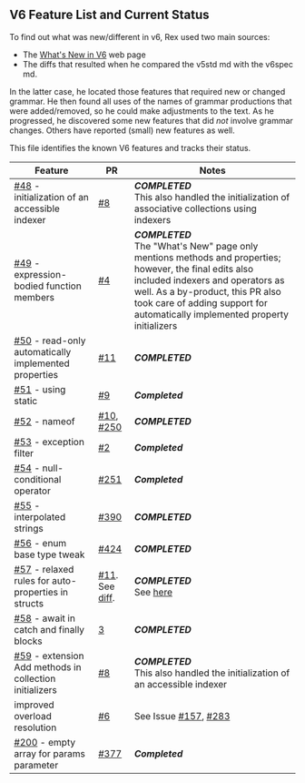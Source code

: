 ## V6 Feature List and Current Status

To find out what was new/different in v6, Rex used two main sources:

- The [What's New in V6](/dotnet/csharp/whats-new/csharp-6) web page
- The diffs that resulted when he compared the v5std md with the v6spec md.

In the latter case, he located those features that required new or changed grammar. He then found all uses of the names of grammar productions that were added/removed, so he could make adjustments to the text. As he progressed, he discovered some new features that did *not* involve grammar changes. Others have reported (small) new features as well.

This file identifies the known V6 features and tracks their status.

Feature | PR | Notes
-------- | --- | ----------
[#48](https://github.com/dotnet/csharpstandard/issues/48) - initialization of an accessible indexer | [#8](https://github.com/dotnet/csharpstandard/pull/8) | ***COMPLETED*** <br/>This also handled the initialization of associative collections using indexers
[#49](https://github.com/dotnet/csharpstandard/issues/49) - expression-bodied function members | [#4](https://github.com/dotnet/csharpstandard/pull/4) | ***COMPLETED***<br/>The "What's New" page only mentions methods and properties; however, the final edits also included indexers and operators as well. As a by-product, this PR also took care of adding support for automatically implemented property initializers
[#50](https://github.com/dotnet/csharpstandard/issues/50) - read-only automatically implemented properties | [#11](https://github.com/dotnet/csharpstandard/pull/11) | ***COMPLETED***
[#51](https://github.com/dotnet/csharpstandard/issues/51) - using static |  [#9](https://github.com/dotnet/csharpstandard/pull/9) | ***Completed***
[#52](https://github.com/dotnet/csharpstandard/issues/52) - nameof | [#10](https://github.com/dotnet/csharpstandard/pull/10), [#250](https://github.com/dotnet/csharpstandard/pull/250) | ***COMPLETED***
[#53](https://github.com/dotnet/csharpstandard/issues/53) - exception filter |  [#2](https://github.com/dotnet/csharpstandard/pull/2) | ***Completed***
[#54](https://github.com/dotnet/csharpstandard/issues/54) - null-conditional operator | [#251](https://github.com/dotnet/csharpstandard/pull/251) | ***Completed***
[#55](https://github.com/dotnet/csharpstandard/issues/55) - interpolated strings | [#390](https://github.com/dotnet/csharpstandard/pull/390) | ***COMPLETED***
[#56](https://github.com/dotnet/csharpstandard/issues/56) - enum base type tweak | [#424](https://github.com/dotnet/csharpstandard/pull/424) | ***COMPLETED***
[#57](https://github.com/dotnet/csharpstandard/issues/57) - relaxed rules for auto-properties in structs |  [#11](https://github.com/dotnet/csharpstandard/pull/11). See [diff](https://github.com/dotnet/csharpstandard/pull/11/files#diff-db3cda0263120ba604965e231273850f9b60c1ec077cc0098f44b3123be19526R357-R370). | ***COMPLETED***<br/>See [here](https://github.com/dotnet/csharplang/blob/master/proposals/csharp-6.0/struct-autoprop-init.md)
[#58](https://github.com/dotnet/csharpstandard/issues/58) - await in catch and finally blocks | [3](https://github.com/dotnet/csharpstandard/pull/3) | ***COMPLETED***
[#59](https://github.com/dotnet/csharpstandard/issues/59) - extension Add methods in collection initializers | [#8](https://github.com/dotnet/csharpstandard/pull/8) | ***COMPLETED***<br/>This also handled the initialization of an accessible indexer
improved overload resolution | [#6](https://github.com/dotnet/csharpstandard/pull/6) | See Issue [#157](https://github.com/dotnet/csharpstandard/issues/157), [#283](https://github.com/dotnet/csharpstandard/issues/283)
[#200](https://github.com/dotnet/csharpstandard/issues/200) - empty array for params parameter | [#377](https://github.com/dotnet/csharpstandard/pull/377)| ***Completed***
